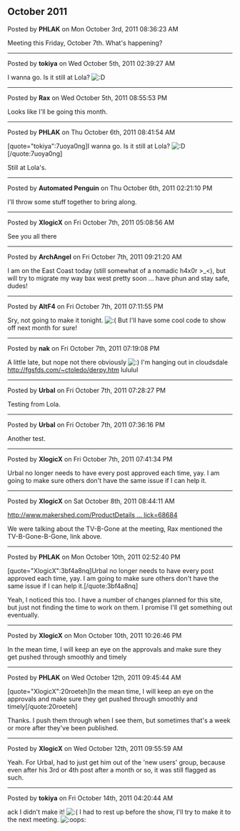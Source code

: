 ## October 2011
Posted by **PHLAK** on Mon October 3rd, 2011 08:36:23 AM

Meeting this Friday, October 7th.  What's happening?

--------------------------------------------------------------------------------

Posted by **tokiya** on Wed October 5th, 2011 02:39:27 AM

I wanna go.  Is it still at Lola?  <!-- s:D --><img src="{SMILIES_PATH}/icon_e_biggrin.gif" alt=":D" title="Very Happy" /><!-- s:D -->

--------------------------------------------------------------------------------

Posted by **Rax** on Wed October 5th, 2011 08:55:53 PM

Looks like I'll be going this month.

--------------------------------------------------------------------------------

Posted by **PHLAK** on Thu October 6th, 2011 08:41:54 AM

[quote="tokiya":7uoya0ng]I wanna go.  Is it still at Lola?  <!-- s:D --><img src="{SMILIES_PATH}/icon_e_biggrin.gif" alt=":D" title="Very Happy" /><!-- s:D -->[/quote:7uoya0ng]

Still at Lola's.

--------------------------------------------------------------------------------

Posted by **Automated Penguin** on Thu October 6th, 2011 02:21:10 PM

I'll throw some stuff together to bring along.

--------------------------------------------------------------------------------

Posted by **XlogicX** on Fri October 7th, 2011 05:08:56 AM

See you all there

--------------------------------------------------------------------------------

Posted by **ArchAngel** on Fri October 7th, 2011 09:21:20 AM

I am on the East Coast today (still somewhat of a nomadic h4x0r >_<), but will try to migrate my way bax west pretty soon ... have phun and stay safe, dudes!

--------------------------------------------------------------------------------

Posted by **AltF4** on Fri October 7th, 2011 07:11:55 PM

Sry, not going to make it tonight. <!-- s:( --><img src="{SMILIES_PATH}/icon_e_sad.gif" alt=":(" title="Sad" /><!-- s:( --> But I'll have some cool code to show off next month for sure!

--------------------------------------------------------------------------------

Posted by **nak** on Fri October 7th, 2011 07:19:08 PM

A little late, but nope not there obviously <!-- s:) --><img src="{SMILIES_PATH}/icon_e_smile.gif" alt=":)" title="Smile" /><!-- s:) -->
I'm hanging out in cloudsdale <http://fgsfds.com/~ctoledo/derpy.htm> lululul

--------------------------------------------------------------------------------

Posted by **Urbal** on Fri October 7th, 2011 07:28:27 PM

Testing from Lola.

--------------------------------------------------------------------------------

Posted by **Urbal** on Fri October 7th, 2011 07:36:16 PM

Another test.

--------------------------------------------------------------------------------

Posted by **XlogicX** on Fri October 7th, 2011 07:41:34 PM

Urbal no longer needs to have every post approved each time, yay. I am going to make sure others don't have the same issue if I can help it.

--------------------------------------------------------------------------------

Posted by **XlogicX** on Sat October 8th, 2011 08:44:11 AM

<!-- m --><a class="postlink" href="http://www.makershed.com/ProductDetails.asp?ProductCode=MKAP01&amp;Click=68684">http://www.makershed.com/ProductDetails ... lick=68684</a><!-- m -->

We were talking about the TV-B-Gone at the meeting, Rax mentioned the TV-B-Gone-B-Gone, link above.

--------------------------------------------------------------------------------

Posted by **PHLAK** on Mon October 10th, 2011 02:52:40 PM

[quote="XlogicX":3bf4a8nq]Urbal no longer needs to have every post approved each time, yay. I am going to make sure others don't have the same issue if I can help it.[/quote:3bf4a8nq]

Yeah, I noticed this too. I have a number of changes planned for this site, but just not finding the time to work on them.  I promise I'll get something out eventually.

--------------------------------------------------------------------------------

Posted by **XlogicX** on Mon October 10th, 2011 10:26:46 PM

In the mean time, I will keep an eye on the approvals and make sure they get pushed through smoothly and timely

--------------------------------------------------------------------------------

Posted by **PHLAK** on Wed October 12th, 2011 09:45:44 AM

[quote="XlogicX":20roeteh]In the mean time, I will keep an eye on the approvals and make sure they get pushed through smoothly and timely[/quote:20roeteh]

Thanks.  I push them through when I see them, but sometimes that's a week or more after they've been published.

--------------------------------------------------------------------------------

Posted by **XlogicX** on Wed October 12th, 2011 09:55:59 AM

Yeah. For Urbal, had to just get him out of the 'new users' group, because even after his 3rd or 4th post after a month or so, it was still flagged as such.

--------------------------------------------------------------------------------

Posted by **tokiya** on Fri October 14th, 2011 04:20:44 AM

ack I didn't make it! <!-- s:( --><img src="{SMILIES_PATH}/icon_e_sad.gif" alt=":(" title="Sad" /><!-- s:( -->  I had to rest up before the show, I'll try to make it to the next meeting.  <!-- s:oops: --><img src="{SMILIES_PATH}/icon_redface.gif" alt=":oops:" title="Embarrassed" /><!-- s:oops: -->
